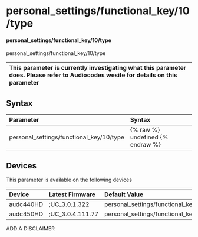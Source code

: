 ﻿---
description: personal_settings/functional_key/10/type
search: false
---

# personal_settings/functional_key/10/type

#### personal_settings/functional_key/10/type

personal_settings/functional_key/10/type


| This parameter is currently investigating what this parameter does. Please refer to Audiocodes wesite for details on this parameter | 
| :--- |

## Syntax
| Parameter | Syntax |
| :--- | :--- |
|personal_settings/functional_key/10/type | {% raw %} undefined {% endraw %}|

## Devices
This parameter is available on the following devices

| Device | Latest Firmware | Default Value |
|:---|:---|:---|
| audc440HD | ;UC_3.0.1.322 | personal_settings/functional_key/10/type=EMPTY 
| audc450HD | ;UC_3.0.4.111.77 | personal_settings/functional_key/10/type=EMPTY 

ADD A DISCLAIMER

